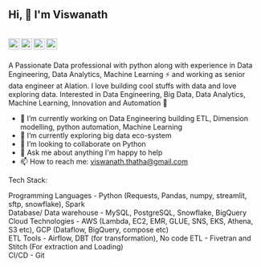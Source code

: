 ## Hi, 👋 I'm Viswanath

 <br />
 <a href="https://twitter.com/Viswan29">
  <img align="left" alt="Viswanath Thatha | Twitter" width="22px" src="https://cdn.jsdelivr.net/npm/simple-icons@v3/icons/twitter.svg" />
 </a>
 <a href="https://www.linkedin.com/in/viswanath-thatha-67ab8460/">
  <img align="left" alt="Jatin's LinkdeIN" width="22px" src="https://cdn.jsdelivr.net/npm/simple-icons@v3/icons/linkedin.svg" />
</a>
<a href="https://www.instagram.com/viswan2901/">
  <img align="left" alt="Jatin's Instagram" width="22px" src="https://cdn.jsdelivr.net/npm/simple-icons@v3/icons/instagram.svg" />
</a>
<a href="https://t.me/Viswan29">
  <img align="left" alt="Jatin's Telegram" width="22px" src="https://cdn.jsdelivr.net/npm/simple-icons@v3/icons/telegram.svg" />
</a>

 &nbsp;

A Passionate Data professional with python along with experience in Data Engineering, Data Analytics, Machine Learning ⚡ and working as senior data engineer at Alation. I love building cool stuffs with data and love exploring data. Interested in  Data Engineering, Big Data, Data Analytics, Machine Learning, Innovation and Automation 🤖

- 🔭 I’m currently working on Data Engineering building ETL, Dimension modelling, python automation, Machine Learning 
- 🌱 I’m currently exploring big data eco-system
- 👯 I’m looking to collaborate on Python
- 💬 Ask me about anything I'm happy to help
- 📫 How to reach me: viswanath.thatha@gmail.com

Tech Stack: 

Programming Languages - Python (Requests, Pandas, numpy, streamlit, sftp, snowflake), Spark <br/>
Database/ Data warehouse - MySQL, PostgreSQL, Snowflake, BigQuery<br/>
Cloud Technologies - AWS (Lambda, EC2, EMR, GLUE, SNS, EKS, Athena, S3 etc), GCP (Dataflow, BigQuery, compose etc)<br/>
ETL Tools - Airflow, DBT (for transformation), No code ETL - Fivetran and Stitch (For extraction and Loading)<br/>
CI/CD - Git<br/>
